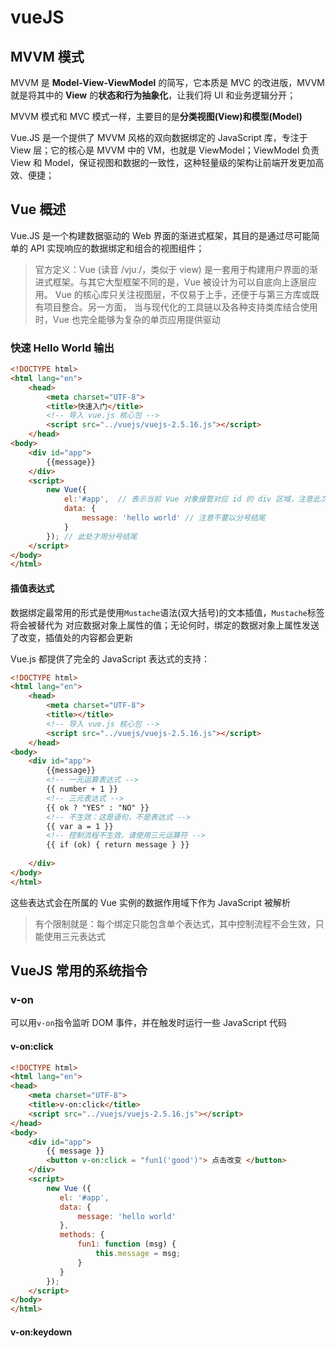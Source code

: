 # vueJS
## MVVM 模式
MVVM 是 **Model-View-ViewModel** 的简写，它本质是 MVC 的改进版，MVVM 就是将其中的 **View**
的**状态和行为抽象化**，让我们将 UI 和业务逻辑分开；

MVVM 模式和 MVC 模式一样，主要目的是**分类视图(View)和模型(Model)**

Vue.JS 是一个提供了 MVVM 风格的双向数据绑定的 JavaScript 库，专注于 View 层；它的核心是 MVVM 中的 VM，也就是
ViewModel；ViewModel 负责 View 和 Model，保证视图和数据的一致性，这种轻量级的架构让前端开发更加高效、便捷；


## Vue 概述
Vue.JS 是一个构建数据驱动的 Web 界面的渐进式框架，其目的是通过尽可能简单的 API 实现响应的数据绑定和组合的视图组件；

> 官方定义：Vue (读音 /vjuː/，类似于 view) 是一套用于构建用户界面的渐进式框架。与其它大型框架不同的是，Vue 被设计为可以自底向上逐层应用。
>Vue 的核心库只关注视图层，不仅易于上手，还便于与第三方库或既有项目整合。另一方面，
>当与现代化的工具链以及各种支持类库结合使用时，Vue 也完全能够为复杂的单页应用提供驱动

### 快速 Hello World 输出
```html
<!DOCTYPE html>
<html lang="en">
    <head>
        <meta charset="UTF-8">
        <title>快速入门</title>
        <!-- 导入 vue.js 核心包 -->
        <script src="../vuejs/vuejs-2.5.16.js"></script>
    </head>
<body>
    <div id="app">
        {{message}}
    </div>
    <script>
        new Vue({
            el:'#app',  // 表示当前 Vue 对象接管对应 id 的 div 区域，注意此次有逗号
            data: {
                message: 'hello world' // 注意不要以分号结尾
            }
        }); // 此处才用分号结尾
    </script>
</body>
</html>
```
#### 插值表达式
数据绑定最常用的形式是使用`Mustache`语法(双大括号)的文本插值，`Mustache`标签将会被替代为
对应数据对象上属性的值；无论何时，绑定的数据对象上属性发送了改变，插值处的内容都会更新

Vue.js 都提供了完全的 JavaScript 表达式的支持：

```html
<!DOCTYPE html>
<html lang="en">
    <head>
        <meta charset="UTF-8">
        <title></title>
        <!-- 导入 vue.js 核心包 -->
        <script src="../vuejs/vuejs-2.5.16.js"></script>
    </head>
<body>
    <div id="app">
        {{message}}
        <!-- 一元运算表达式 -->
        {{ number + 1 }}
        <!-- 三元表达式 -->
        {{ ok ? "YES" : "NO" }}
        <!-- 不生效：这是语句，不是表达式 -->
        {{ var a = 1 }}
        <!-- 控制流程不生效，请使用三元运算符 -->
        {{ if (ok) { return message } }}
        
    </div>
</body>
</html>
```
    
这些表达式会在所属的 Vue 实例的数据作用域下作为 JavaScript 被解析

> 有个限制就是：每个绑定只能包含单个表达式，其中控制流程不会生效，只能使用三元表达式


## VueJS 常用的系统指令
### v-on
可以用`v-on`指令监听 DOM 事件，并在触发时运行一些 JavaScript 代码

#### v-on:click
```html
<!DOCTYPE html>
<html lang="en">
<head>
    <meta charset="UTF-8">
    <title>v-on:click</title>
    <script src="../vuejs/vuejs-2.5.16.js"></script>
</head>
<body>
    <div id="app">
        {{ message }}
        <button v-on:click = "fun1('good')"> 点击改变 </button>
    </div>
    <script>
        new Vue ({
           el: '#app',
           data: {
               message: 'hello world'
           },
           methods: {
               fun1: function (msg) {
                   this.message = msg;
               }
           }
        });
    </script>
</body>
</html>
```

#### v-on:keydown

```html

```

